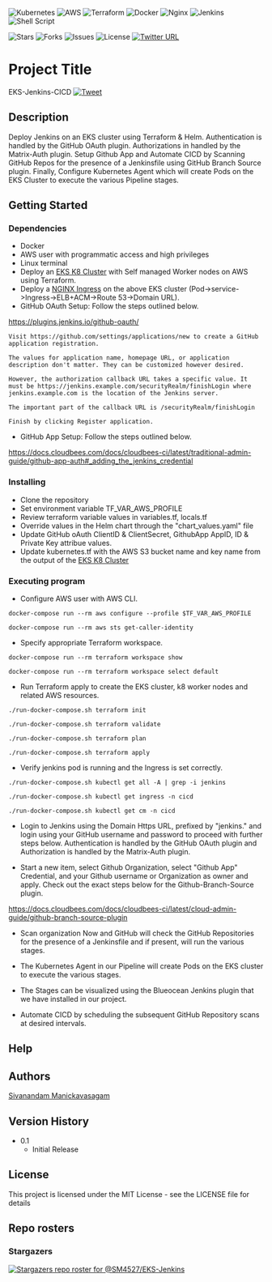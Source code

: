 <p align="center">

![Kubernetes](https://img.shields.io/badge/kubernetes-%23326ce5.svg?style=for-the-badge&logo=kubernetes&logoColor=white) ![AWS](https://img.shields.io/badge/AWS-%23FF9900.svg?style=for-the-badge&logo=amazon-aws&logoColor=white) ![Terraform](https://img.shields.io/badge/terraform-%235835CC.svg?style=for-the-badge&logo=terraform&logoColor=white) ![Docker](https://img.shields.io/badge/docker-%230db7ed.svg?style=for-the-badge&logo=docker&logoColor=white) ![Nginx](https://img.shields.io/badge/nginx-%23009639.svg?style=for-the-badge&logo=nginx&logoColor=white) ![Jenkins](https://img.shields.io/badge/jenkins-%232C5263.svg?style=for-the-badge&logo=jenkins&logoColor=white) ![Shell Script](https://img.shields.io/badge/shell_script-%23121011.svg?style=for-the-badge&logo=gnu-bash&logoColor=white)

![Stars](https://img.shields.io/github/stars/SM4527/EKS-Jenkins?style=for-the-badge) ![Forks](https://img.shields.io/github/forks/SM4527/EKS-Jenkins?style=for-the-badge) ![Issues](https://img.shields.io/github/issues/SM4527/EKS-Jenkins?style=for-the-badge) ![License](https://img.shields.io/github/license/SM4527/EKS-Jenkins?style=for-the-badge) [![Twitter URL](https://img.shields.io/twitter/url/https/twitter.com/Tamizhan99.svg?style=for-the-badge&label=Follow%20%40Tamizhan99)](https://twitter.com/Tamizhan99) 

</p>

# Project Title

EKS-Jenkins-CICD  [![Tweet](https://img.shields.io/twitter/url/http/shields.io.svg?style=social)](https://twitter.com/intent/tweet?text=EKS%20-%20Jenkins%20-%20CICD&url=https://github.com/SM4527/EKS-Jenkins)

## Description

Deploy Jenkins on an EKS cluster using Terraform & Helm. Authentication is handled by the GitHub OAuth plugin. Authorizations in handled by the Matrix-Auth plugin. Setup Github App and Automate CICD by Scanning GitHub Repos for the presence of a Jenkinsfile using GitHub Branch Source plugin. Finally, Configure Kubernetes Agent which will create Pods on the EKS Cluster to execute the various Pipeline stages.

## Getting Started

### Dependencies

* Docker
* AWS user with programmatic access and high privileges 
* Linux terminal
* Deploy an [EKS K8 Cluster](https://github.com/SM4527/EKS-Terraform) with Self managed Worker nodes on AWS using Terraform.
* Deploy a [NGINX Ingress](https://github.com/SM4527/EKS-Nginx-Ingress) on the above EKS cluster (Pod->service->Ingress->ELB+ACM->Route 53->Domain URL).
* GitHub OAuth Setup: Follow the steps outlined below.

 https://plugins.jenkins.io/github-oauth/

```
Visit https://github.com/settings/applications/new to create a GitHub application registration.

The values for application name, homepage URL, or application description don't matter. They can be customized however desired.

However, the authorization callback URL takes a specific value. It must be https://jenkins.example.com/securityRealm/finishLogin where jenkins.example.com is the location of the Jenkins server.

The important part of the callback URL is /securityRealm/finishLogin

Finish by clicking Register application.
```

* GitHub App Setup: Follow the steps outlined below.

https://docs.cloudbees.com/docs/cloudbees-ci/latest/traditional-admin-guide/github-app-auth#_adding_the_jenkins_credential

### Installing

* Clone the repository
* Set environment variable TF_VAR_AWS_PROFILE
* Review terraform variable values in variables.tf, locals.tf
* Override values in the Helm chart through the "chart_values.yaml" file
* Update GitHub oAuth ClientID & ClientSecret, GithubApp AppID, ID & Private Key attribue values.
* Update kubernetes.tf with the AWS S3 bucket name and key name from the output of the [EKS K8 Cluster](https://github.com/SM4527/EKS-Terraform/blob/master/outputs.tf)

### Executing program

* Configure AWS user with AWS CLI.

```
docker-compose run --rm aws configure --profile $TF_VAR_AWS_PROFILE

docker-compose run --rm aws sts get-caller-identity
```

* Specify appropriate Terraform workspace.

```
docker-compose run --rm terraform workspace show

docker-compose run --rm terraform workspace select default
```

* Run Terraform apply to create the EKS cluster, k8 worker nodes and related AWS resources.

```
./run-docker-compose.sh terraform init

./run-docker-compose.sh terraform validate

./run-docker-compose.sh terraform plan

./run-docker-compose.sh terraform apply
```

* Verify jenkins pod is running and the Ingress is set correctly.

```
./run-docker-compose.sh kubectl get all -A | grep -i jenkins

./run-docker-compose.sh kubectl get ingress -n cicd

./run-docker-compose.sh kubectl get cm -n cicd
```

* Login to Jenkins using the Domain Https URL, prefixed by "jenkins." and login using your GitHub username and password to proceed with further steps below.  Authentication is handled by the GitHub OAuth plugin and Authorization is handled by the Matrix-Auth plugin.

* Start a new item, select Github Organization, select "Github App" Credential, and your Github username or Organization as owner and apply. Check out the exact steps below for the Github-Branch-Source plugin.

https://docs.cloudbees.com/docs/cloudbees-ci/latest/cloud-admin-guide/github-branch-source-plugin

* Scan organization Now and GitHub will check the GitHub Repositories for the presence of a Jenkinsfile and if present, will run the various stages. 

* The Kubernetes Agent in our Pipeline will create Pods on the EKS cluster to execute the various stages.

* The Stages can be visualized using the Blueocean Jenkins plugin that we have installed in our project.

* Automate CICD by scheduling the subsequent GitHub Repository scans at desired intervals.

## Help

## Authors

[Sivanandam Manickavasagam](https://www.linkedin.com/in/sivanandammanickavasagam)

## Version History

* 0.1
    * Initial Release

## License

This project is licensed under the MIT License - see the LICENSE file for details

## Repo rosters

### Stargazers

[![Stargazers repo roster for @SM4527/EKS-Jenkins](https://reporoster.com/stars/dark/SM4527/EKS-Jenkins)](https://github.com/SM4527/EKS-Jenkins/stargazers)
